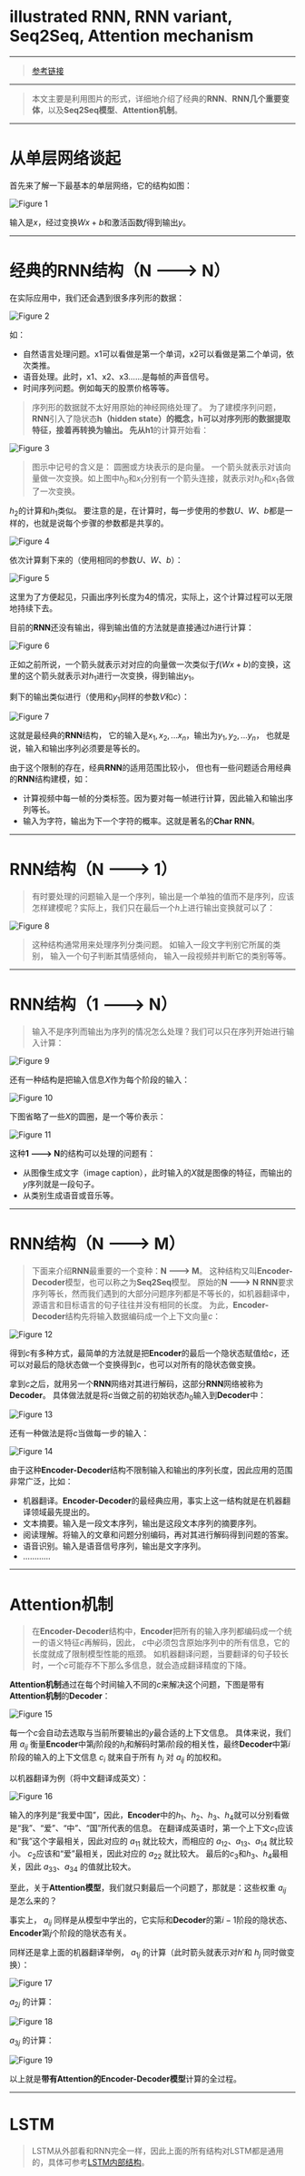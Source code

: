 # illustrated RNN, RNN variant, Seq2Seq, Attention mechanism

----------
> [参考链接](https://zhuanlan.zhihu.com/p/28054589)

----------

> 本文主要是利用图片的形式，详细地介绍了经典的**RNN**、**RNN几个重要变体**，以及**Seq2Seq模型**、**Attention机制**。

----------

# 从单层网络谈起

首先来了解一下最基本的单层网络，它的结构如图：

![Figure 1](https://github.com/Text-sentiment-analysis-bjfu/work_log/raw/master/7-19/images/17.jpg)

输入是$x$，经过变换$Wx+b$和激活函数$f$得到输出$y$。

----------

# 经典的RNN结构（N ---> N）

在实际应用中，我们还会遇到很多序列形的数据：

![Figure 2](https://github.com/Text-sentiment-analysis-bjfu/work_log/raw/master/7-19/images/1.jpg)

如：

 - 自然语言处理问题。x1可以看做是第一个单词，x2可以看做是第二个单词，依次类推。
 - 语音处理。此时，x1、x2、x3……是每帧的声音信号。
 - 时间序列问题。例如每天的股票价格等等。

> 序列形的数据就不太好用原始的神经网络处理了。
为了建模序列问题，**RNN**引入了隐状态**h（hidden state）**的概念，**h**可以对序列形的数据提取特征，接着再转换为输出。
先从**h1**的计算开始看：

![Figure 3](https://github.com/Text-sentiment-analysis-bjfu/work_log/raw/master/7-19/images/14.jpg)

> 图示中记号的含义是：
圆圈或方块表示的是向量。
一个箭头就表示对该向量做一次变换。如上图中$h_0$和$x_1$分别有一个箭头连接，就表示对$h_0$和$x_1$各做了一次变换。

$h_2$的计算和$h_1$类似。
要注意的是，在计算时，每一步使用的参数$U$、$W$、$b$都是一样的，也就是说每个步骤的参数都是共享的。

![Figure 4](https://github.com/Text-sentiment-analysis-bjfu/work_log/raw/master/7-19/images/8.jpg)

依次计算剩下来的（使用相同的参数$U$、$W$、$b$）：

![Figure 5](https://github.com/Text-sentiment-analysis-bjfu/work_log/raw/master/7-19/images/15.jpg)

这里为了方便起见，只画出序列长度为$4$的情况，实际上，这个计算过程可以无限地持续下去。

目前的**RNN**还没有输出，得到输出值的方法就是直接通过$h$进行计算：

![Figure 6](https://github.com/Text-sentiment-analysis-bjfu/work_log/raw/master/7-19/images/6.jpg)

正如之前所说，一个箭头就表示对对应的向量做一次类似于$f(Wx+b)$的变换，这里的这个箭头就表示对$h_1$进行一次变换，得到输出$y_1$。

剩下的输出类似进行（使用和$y_1$同样的参数$V$和$c$）：

![Figure 7](https://github.com/Text-sentiment-analysis-bjfu/work_log/raw/master/7-19/images/11.jpg)

这就是最经典的**RNN**结构，
它的输入是$x_1, x_2, ...x_n$，输出为$y_1, y_2, ...y_n$，
也就是说，输入和输出序列必须要是等长的。

由于这个限制的存在，经典**RNN**的适用范围比较小，
但也有一些问题适合用经典的**RNN**结构建模，如：

 - 计算视频中每一帧的分类标签。因为要对每一帧进行计算，因此输入和输出序列等长。
 - 输入为字符，输出为下一个字符的概率。这就是著名的**Char RNN**。

----------

# RNN结构（N ---> 1）

> 有时要处理的问题输入是一个序列，输出是一个单独的值而不是序列，应该怎样建模呢？实际上，我们只在最后一个$h$上进行输出变换就可以了：

![Figure 8](https://github.com/Text-sentiment-analysis-bjfu/work_log/raw/master/7-19/images/3.jpg)

> 这种结构通常用来处理序列分类问题。
如输入一段文字判别它所属的类别，
输入一个句子判断其情感倾向，
输入一段视频并判断它的类别等等。

----------

# RNN结构（1 ---> N）

> 输入不是序列而输出为序列的情况怎么处理？我们可以只在序列开始进行输入计算：

![Figure 9](https://github.com/Text-sentiment-analysis-bjfu/work_log/raw/master/7-19/images/10.jpg)

还有一种结构是把输入信息$X$作为每个阶段的输入：

![Figure 10](https://github.com/Text-sentiment-analysis-bjfu/work_log/raw/master/7-19/images/19.jpg)

下图省略了一些$X$的圆圈，是一个等价表示：
 
![Figure 11](https://github.com/Text-sentiment-analysis-bjfu/work_log/raw/master/7-19/images/7.jpg)
 
这种**1 ---> N**的结构可以处理的问题有：

 - 从图像生成文字（image caption），此时输入的$X$就是图像的特征，而输出的$y$序列就是一段句子。
 - 从类别生成语音或音乐等。

----------

# RNN结构（N ---> M）
 
> 下面来介绍**RNN**最重要的一个变种：**N ---> M**。
这种结构又叫**Encoder-Decoder**模型，也可以称之为**Seq2Seq**模型。
原始的**N ---> N RNN**要求序列等长，然而我们遇到的大部分问题序列都是不等长的，如机器翻译中，源语言和目标语言的句子往往并没有相同的长度。
为此，**Encoder-Decoder**结构先将输入数据编码成一个上下文向量$c$：

![Figure 12](https://github.com/Text-sentiment-analysis-bjfu/work_log/raw/master/7-19/images/2.jpg)

得到$c$有多种方式，最简单的方法就是把**Encoder**的最后一个隐状态赋值给$c$，还可以对最后的隐状态做一个变换得到$c$，也可以对所有的隐状态做变换。

拿到$c$之后，就用另一个**RNN**网络对其进行解码，这部分**RNN**网络被称为**Decoder**。
具体做法就是将$c$当做之前的初始状态$h_0$输入到**Decoder**中：

![Figure 13](https://github.com/Text-sentiment-analysis-bjfu/work_log/raw/master/7-19/images/9.jpg)

还有一种做法是将$c$当做每一步的输入：

![Figure 14](https://github.com/Text-sentiment-analysis-bjfu/work_log/raw/master/7-19/images/18.jpg)

由于这种**Encoder-Decoder**结构不限制输入和输出的序列长度，因此应用的范围非常广泛，比如：

 - 机器翻译。**Encoder-Decoder**的最经典应用，事实上这一结构就是在机器翻译领域最先提出的。
 - 文本摘要。输入是一段文本序列，输出是这段文本序列的摘要序列。
 - 阅读理解。将输入的文章和问题分别编码，再对其进行解码得到问题的答案。
 - 语音识别。输入是语音信号序列，输出是文字序列。
 - …………

----------

# Attention机制

> 在**Encoder-Decoder**结构中，**Encoder**把所有的输入序列都编码成一个统一的语义特征$c$再解码，因此， $c$中必须包含原始序列中的所有信息，它的长度就成了限制模型性能的瓶颈。
如机器翻译问题，当要翻译的句子较长时，一个$c$可能存不下那么多信息，就会造成翻译精度的下降。

**Attention机制**通过在每个时间输入不同的$c$来解决这个问题，下图是带有**Attention机制**的**Decoder**：

![Figure 15](https://github.com/Text-sentiment-analysis-bjfu/work_log/raw/master/7-19/images/5.jpg)

每一个$c$会自动去选取与当前所要输出的$y$最合适的上下文信息。
具体来说，我们用 $a_{ij}$ 衡量**Encoder**中第$j$阶段的$h_j$和解码时第$i$阶段的相关性，最终**Decoder**中第$i$阶段的输入的上下文信息 $c_i$ 就来自于所有 $h_j$ 对 $a_{ij}$ 的加权和。

以机器翻译为例（将中文翻译成英文）：

![Figure 16](https://github.com/Text-sentiment-analysis-bjfu/work_log/raw/master/7-19/images/16.jpg)

输入的序列是“我爱中国”，因此，**Encoder**中的$h_1、h_2、h_3、h_4$就可以分别看做是“我”、“爱”、“中”、“国”所代表的信息。
在翻译成英语时，第一个上下文$c_1$应该和“我”这个字最相关，因此对应的 $a_{11}$ 就比较大，而相应的 $a_{12} 、 a_{13} 、 a_{14}$ 就比较小。
$c_2$应该和“爱”最相关，因此对应的 $a_{22}$ 就比较大。
最后的$c_3$和$h_3、h_4$最相关，因此 $a_{33} 、 a_{34}$ 的值就比较大。

至此，关于**Attention模型**，我们就只剩最后一个问题了，那就是：这些权重 $a_{ij}$ 是怎么来的？

事实上， $a_{ij}$ 同样是从模型中学出的，它实际和**Decoder**的第$i-1$阶段的隐状态、**Encoder**第$j$个阶段的隐状态有关。

同样还是拿上面的机器翻译举例， $a_{1j}$ 的计算（此时箭头就表示对$h'$和 $h_j$ 同时做变换）：
 
![Figure 17](https://github.com/Text-sentiment-analysis-bjfu/work_log/raw/master/7-19/images/12.jpg)

$a_{2j}$ 的计算：

![Figure 18](https://github.com/Text-sentiment-analysis-bjfu/work_log/raw/master/7-19/images/13.jpg)

$a_{3j}$ 的计算：

![Figure 19](https://github.com/Text-sentiment-analysis-bjfu/work_log/raw/master/7-19/images/4.jpg)

以上就是**带有Attention的Encoder-Decoder模型**计算的全过程。

----------

# LSTM

> LSTM从外部看和RNN完全一样，因此上面的所有结构对LSTM都是通用的，具体可参考[LSTM内部结构](http://colah.github.io/posts/2015-08-Understanding-LSTMs/)。

